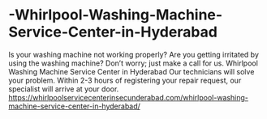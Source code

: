 # -Whirlpool-Washing-Machine-Service-Center-in-Hyderabad
  Is your washing machine not working properly? Are you getting irritated by using the washing machine? Don’t worry; just make a call for us.   Whirlpool Washing Machine Service Center in Hyderabad Our technicians will solve your problem. Within 2-3 hours of registering your repair request, our specialist will arrive at your door.  https://whirlpoolservicecenterinsecunderabad.com/whirlpool-washing-machine-service-center-in-hyderabad/

